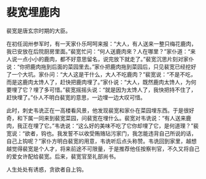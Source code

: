 # 裴宽埋鹿肉

裴宽是唐玄宗时期的大臣。 

在初任润卅参军时，有一天家仆乐呵呵来报：“大人，有人送来一整只梅花鹿肉，我已安放在后院厨房里面。”裴宽忙问：“何人送鹿肉來？人在哪里？”家仆道：“来人说一点小小的鹿肉，都不好意思留名，说完放下就走了。”裴宽沉思片刻对家仆说：“你把鹿肉拖到后面的菜园里去。”家仆把鹿肉拖到菜园后，只见裴宽已经挖好了一个大坑。家仆问：“大人这是干什么，大人不吃鹿肉？”裴宽说：“不是不吃，而是这鹿肉太馋人了，赶快把鹿肉埋了。”家仆说：“大人，既然鹿肉太馋人，为何要埋了它？埋了多可惜。”裴宽摇摇头说：“就是因为太馋人了，我快把持不住了，赶快埋了。”仆人不明白裴宽的意思，一边埋一边大叹可惜。 

此时，刺史韦诜正在一高楼看风景，他发现裴宽和家仆在菜园埋东西。于是很好奇，和下属一同来到裴宽菜园，问裴宽在埋什么。裴宽对韦诜说：“有人送来鹿肉，我正在埋了它。”韦诜说：“这么好的美味不吃了它你却埋了它，是何道理？”裴宽说：“欲者，钩也。我发誓不以收受贿赂玷污家门，我怎能违背自己所说的话，自己上钩呢？”家仆方明白裴宽的用意，韦诜听后点头称赞。韦诜回到家里，越想越觉得裴宽是个人才，将来前途不可限量，于是推荐他任按察判官，不久又将自己的爱女许配给裴宽。后来，裴宽官至礼部尚书。 

人生处处有诱惑，贪欲者自上钩。